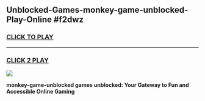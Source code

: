 
## Unblocked-Games-monkey-game-unblocked-Play-Online #f2dwz
<h3>
<a href="https://news.freeplayer.one?title=monkey-game-unblocked&ref=3">CLICK TO PLAY</a></h3>
<hr>

<h3>
<a href="https://news.freeplayer.one?title=monkey-game-unblocked&ref=3">CLICK 2 PLAY</a>
  
</h3>

<a href="https://news.freeplayer.one?title=monkey-game-unblocked&ref=3"><img src="https://clearcache.store/games.png"></a>


**monkey-game-unblocked games unblocked: Your Gateway to Fun and Accessible Online Gaming**
